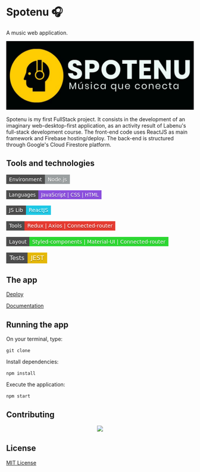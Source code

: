 # Spotenu :headphones:
A music web application.

<p align="center">
<img src="https://github.com/Meira-JH/spotenu-frontend-project/blob/master/spotenu-fullstack/src/img/music/logo-colorida.svg"/>
</p>

Spotenu is my first FullStack project. It consists in the development of an imaginary web-desktop-first application, as an activity result of Labenu's full-stack development course. The front-end code uses ReactJS as main framework and Firebase hosting/deploy. The back-end is structured through Google's Cloud Firestore platform.

## Tools and technologies
  
![Node.js environment](https://github.com/Meira-JH/futureEats/blob/master/futureEats/src/imgs/EnvironmentNodejs.png)

![Languages JS CSS HTML](https://github.com/Meira-JH/futureEats/blob/master/futureEats/src/imgs/languages.png)

![React Lib](https://github.com/Meira-JH/futureEats/blob/master/futureEats/src/imgs/JSLibReactJS.png)

![Dev tools](https://github.com/Meira-JH/futureEats/blob/master/futureEats/src/imgs/tools.png) 

![Layout tools](https://github.com/Meira-JH/futureEats/blob/master/futureEats/src/imgs/layout.png)

![Tests with JEST](https://github.com/Meira-JH/futureEats/blob/master/futureEats/src/imgs/jest.png)

## The app

[Deploy]()

[Documentation]()


## Running the app

On your terminal, type:

```
git clone 
```

Install dependencies:
```
npm install
```

Execute the application:
```
npm start 
```

## Contributing

<p align="center">
<img src="https://uploads-ssl.webflow.com/5e790d30d198385b09366d8f/5eb17dfd4a07be86d2b8951e_Labenu_principal_slogan.png"/>
</p>

## License
[MIT License](https://choosealicense.com/licenses/mit/)

